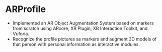 # ARProfile
-	Implemented an AR Object Augmentation System based on markers from scratch using ARcore, XR Plugin, XR Interaction Toolkit, and Vuforia.
-	Recognize the profile pictures as markers and augment 3D models of that person with personal information as interactive modules.
